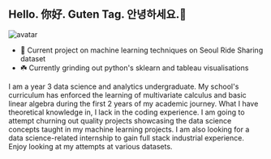 ## Hello. 你好. Guten Tag. 안녕하세요.👋
![avatar](https://github.com/user-attachments/assets/98722969-87e9-413e-b722-6e4cf95002d0)

- :tada: Current project on machine learning techniques on Seoul Ride Sharing dataset
- :shamrock: Currently grinding out python's sklearn and tableau visualisations

I am a year 3 data science and analytics undergraduate. My school's curriculum has enforced the learning of multivariate calculus and basic linear algebra during the first 2 years of my academic journey. What I have theoretical knowledge in, I lack in the coding experience. I am going to attempt churning out quality projects showcasing the data science concepts taught in my machine learning projects. I am also looking for a data science-related internship to gain full stack industrial experience. Enjoy looking at my attempts at various datasets.
<!--
**Monoji77/Monoji77** is a ✨ _special_ ✨ repository because its `README.md` (this file) appears on your GitHub profile.

Here are some ideas to get you started:

- 🔭 I’m currently working on ...
- 🌱 I’m currently learning ...
- 👯 I’m looking to collaborate on ...
- 🤔 I’m looking for help with ...
- 💬 Ask me about ...
- 📫 How to reach me: ...
- 😄 Pronouns: ...
- ⚡ Fun fact: ...
-->

